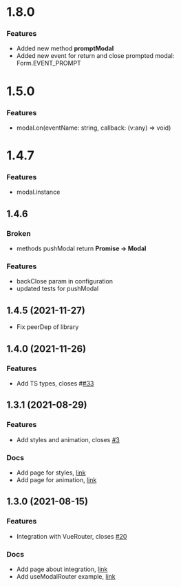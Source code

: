 # 1.8.0

### Features
- Added new method **promptModal**
- Added new event for return and close prompted modal: Form.EVENT_PROMPT

# 1.5.0

### Features
- modal.on(eventName: string, callback: (v:any) => void)

# 1.4.7

### Features
- modal.instance

## 1.4.6

### Broken
- methods pushModal return **Promise -> Modal**
### Features
- backClose param in configuration
- updated tests for pushModal

## 1.4.5 (2021-11-27)

- Fix peerDep of library

## 1.4.0 (2021-11-26)

### Features

- Add TS types, closes #[#33](https://github.com/Jenesius/vue-modal/issues/33)

## 1.3.1 (2021-08-29)

### Features

- Add styles and animation, closes [#3](https://github.com/Jenesius/vue-modal/issues/3)

### Docs

- Add page for styles, [link](https://modal.jenesius.com/docs.html/details#styles)
- Add page for animation, [link](https://modal.jenesius.com/docs.html/details#animation)

## 1.3.0 (2021-08-15)

### Features

- Integration with VueRouter, closes [#20](https://github.com/Jenesius/vue-modal/issues/20)

### Docs

- Add page about integration, [link](https://modal.jenesius.com/docs.html/example/user-list)
- Add useModalRouter example, [link](https://modal.jenesius.com/docs.html/integration-vue-router)
